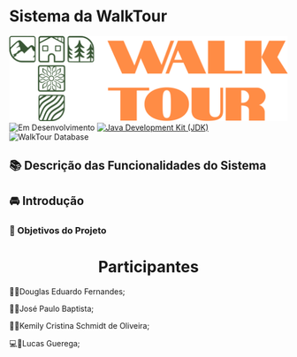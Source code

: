 # Sistema da WalkTour

![WalkTour](https://github.com/WalkTourDJKL/WalkTourDB/blob/main/logo.png)
![Em Desenvolvimento](https://img.shields.io/badge/Status-Em%20Desenvolvimento-blue)
[![Java Development Kit (JDK)](https://img.shields.io/badge/License-JDK-blue)](https://www.oracle.com/java/technologies/javase-jdk11-downloads.html)
![WalkTour Database](https://github.com/WalkTourDJKL/WalkTourDB)
## 📚 Descrição das Funcionalidades do Sistema

<SAMPLE>

## 🚘 Introdução

  <SAMPLE>


### 🎯 Objetivos do Projeto

<SAMPLE>

<h1 align="center">
    <a>
        Participantes
    </a>
</h1>
<p align="Left">
    👨‍💻Douglas Eduardo Fernandes;
</p>
<p align="Left">
    👨‍💻José Paulo Baptista;
</p>
<p align="Left">
    👩‍💻Kemily Cristina Schmidt de Oliveira;
</p>
<p align="Left">
    💻🐒Lucas Guerega;
</p>